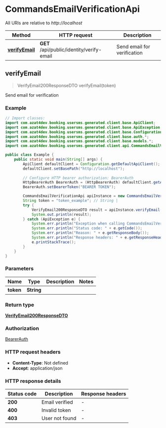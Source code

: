 # CommandsEmailVerificationApi

All URIs are relative to *http://localhost*

| Method | HTTP request | Description |
|------------- | ------------- | -------------|
| [**verifyEmail**](CommandsEmailVerificationApi.md#verifyEmail) | **GET** /api/public/identity/verify-email | Send email for verification |



## verifyEmail

> VerifyEmail200ResponseDTO verifyEmail(token)

Send email for verification

### Example

```java
// Import classes:
import com.azat4dev.booking.usersms.generated.client.base.ApiClient;
import com.azat4dev.booking.usersms.generated.client.base.ApiException;
import com.azat4dev.booking.usersms.generated.client.base.Configuration;
import com.azat4dev.booking.usersms.generated.client.base.auth.*;
import com.azat4dev.booking.usersms.generated.client.base.models.*;
import com.azat4dev.booking.usersms.generated.client.api.CommandsEmailVerificationApi;

public class Example {
    public static void main(String[] args) {
        ApiClient defaultClient = Configuration.getDefaultApiClient();
        defaultClient.setBasePath("http://localhost");
        
        // Configure HTTP bearer authorization: BearerAuth
        HttpBearerAuth BearerAuth = (HttpBearerAuth) defaultClient.getAuthentication("BearerAuth");
        BearerAuth.setBearerToken("BEARER TOKEN");

        CommandsEmailVerificationApi apiInstance = new CommandsEmailVerificationApi(defaultClient);
        String token = "token_example"; // String | 
        try {
            VerifyEmail200ResponseDTO result = apiInstance.verifyEmail(token);
            System.out.println(result);
        } catch (ApiException e) {
            System.err.println("Exception when calling CommandsEmailVerificationApi#verifyEmail");
            System.err.println("Status code: " + e.getCode());
            System.err.println("Reason: " + e.getResponseBody());
            System.err.println("Response headers: " + e.getResponseHeaders());
            e.printStackTrace();
        }
    }
}
```

### Parameters


| Name | Type | Description  | Notes |
|------------- | ------------- | ------------- | -------------|
| **token** | **String**|  | |

### Return type

[**VerifyEmail200ResponseDTO**](VerifyEmail200ResponseDTO.md)

### Authorization

[BearerAuth](../README.md#BearerAuth)

### HTTP request headers

- **Content-Type**: Not defined
- **Accept**: application/json


### HTTP response details
| Status code | Description | Response headers |
|-------------|-------------|------------------|
| **200** | Email verified |  -  |
| **400** | Invalid token |  -  |
| **403** | User not found |  -  |

